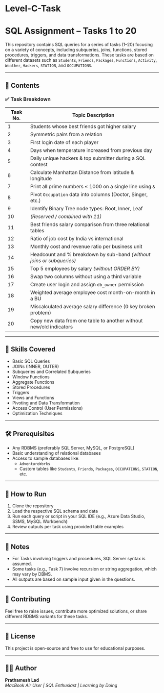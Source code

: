 # Level-C-Task
# SQL Assignment – Tasks 1 to 20

This repository contains SQL queries for a series of tasks (1–20) focusing on a variety of concepts, including subqueries, joins, functions, stored procedures, triggers, and data transformations. These tasks are based on different datasets such as `Students`, `Friends`, `Packages`, `Functions`, `Activity`, `Weather`, `Hackers`, `STATION`, and `OCCUPATIONS`.

---

## 📁 Contents

### ✅ Task Breakdown

| Task No. | Topic Description                                                                 |
|----------|-----------------------------------------------------------------------------------|
| 1        | Students whose best friends got higher salary                                     |
| 2        | Symmetric pairs from a relation                                                   |
| 3        | First login date of each player                                                   |
| 4        | Days when temperature increased from previous day                                 |
| 5        | Daily unique hackers & top submitter during a SQL contest                         |
| 6        | Calculate Manhattan Distance from latitude & longitude                            |
| 7        | Print all prime numbers ≤ 1000 on a single line using `&`                         |
| 8        | Pivot `Occupation` data into columns (Doctor, Singer, etc.)                       |
| 9        | Identify Binary Tree node types: Root, Inner, Leaf                                |
| 10       | _(Reserved / combined with 11)_                                                   |
| 11       | Best friends salary comparison from three relational tables                       |
| 12       | Ratio of job cost by India vs international                                       |
| 13       | Monthly cost and revenue ratio per business unit                                  |
| 14       | Headcount and % breakdown by sub-band _(without joins or subqueries)_             |
| 15       | Top 5 employees by salary _(without ORDER BY)_                                    |
| 16       | Swap two columns without using a third variable                                   |
| 17       | Create user login and assign `db_owner` permission                                |
| 18       | Weighted average employee cost month-on-month in a BU                             |
| 19       | Miscalculated average salary difference (0 key broken problem)                    |
| 20       | Copy new data from one table to another without new/old indicators                |

---

## 🧠 Skills Covered

- Basic SQL Queries
- JOINs (INNER, OUTER)
- Subqueries and Correlated Subqueries
- Window Functions
- Aggregate Functions
- Stored Procedures
- Triggers
- Views and Functions
- Pivoting and Data Transformation
- Access Control (User Permissions)
- Optimization Techniques

---

## 🛠️ Prerequisites

- Any RDBMS (preferably SQL Server, MySQL, or PostgreSQL)
- Basic understanding of relational databases
- Access to sample databases like:
  - `AdventureWorks`
  - Custom tables like `Students`, `Friends`, `Packages`, `OCCUPATIONS`, `STATION`, etc.

---

## 🧪 How to Run

1. Clone the repository
2. Load the respective SQL schema and data
3. Run each query or script in your SQL IDE (e.g., Azure Data Studio, SSMS, MySQL Workbench)
4. Review outputs per task using provided table examples

---

## 📝 Notes

- For Tasks involving triggers and procedures, SQL Server syntax is assumed.
- Some tasks (e.g., Task 7) involve recursion or string aggregation, which may vary by DBMS.
- All outputs are based on sample input given in the questions.

---

## 🤝 Contributing

Feel free to raise issues, contribute more optimized solutions, or share different RDBMS variants for these tasks.

---

## 📜 License

This project is open-source and free to use for educational purposes.

---

## 👨‍💻 Author

**Prathamesh Lad**  
_MacBook Air User | SQL Enthusiast | Learning by Doing_

